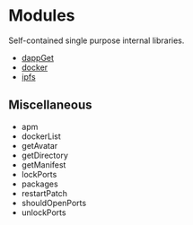 # Modules

Self-contained single purpose internal libraries.

- [dappGet](./dappGet)
- [docker](./docker)
- [ipfs](./ipfs)

## Miscellaneous

- apm
- dockerList
- getAvatar
- getDirectory
- getManifest
- lockPorts
- packages
- restartPatch
- shouldOpenPorts
- unlockPorts
